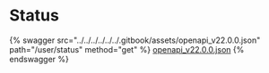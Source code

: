 # Status

{% swagger src="../../../../../../.gitbook/assets/openapi_v22.0.0.json" path="/user/status" method="get" %}
[openapi_v22.0.0.json](../../../../../../.gitbook/assets/openapi_v22.0.0.json)
{% endswagger %}
